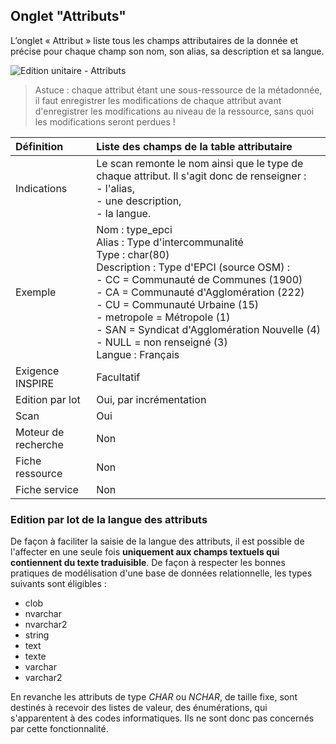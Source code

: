 ## <i class="fa fa-list-alt"></i>  Onglet "Attributs"

L’onglet « Attribut » liste tous les champs attributaires de la donnée et précise pour chaque champ son nom, son alias, sa description et sa langue.

![Edition unitaire - Attributs](/images/inv_edit_one_attributes.png "L'édition unitaire - onglet Attributs")

> Astuce : chaque attribut étant une sous-ressource de la métadonnée, il faut enregistrer les modifications de chaque attribut avant d'enregistrer les modifications au niveau de la ressource, sans quoi les modifications seront perdues !


| Définition          | Liste des champs de la table attributaire |
| :------------------ | :---------------------------------------- |
| Indications         | Le scan remonte le nom ainsi que le type de chaque attribut. Il s'agit donc de renseigner :<br />- l'alias,<br />- une description,<br />- la langue. |
| Exemple             | Nom : type_epci<br />Alias : Type d'intercommunalité<br />Type : char(80)<br />Description : Type d'EPCI (source OSM) :<br />- CC = Communauté de Communes (1900)<br />- CA = Communauté d'Agglomération (222)<br />- CU = Communauté Urbaine (15)<br />- metropole = Métropole (1)<br />- SAN = Syndicat d'Agglomération Nouvelle (4)<br />- NULL = non renseigné (3)<br />Langue : Français |
| Exigence INSPIRE    | Facultatif                    |
| Edition par lot     | Oui, par incrémentation       |
| Scan                | Oui                           |
| Moteur de recherche | Non                           |
| Fiche ressource     | Non                           |
| Fiche service       | Non                           |


### Edition par lot de la langue des attributs

De façon à faciliter la saisie de la langue des attributs, il est possible de l'affecter en une seule fois **uniquement aux champs textuels qui contiennent du texte traduisible**. De façon à respecter les bonnes pratiques de modélisation d'une base de données relationnelle, les types suivants sont éligibles :

* clob
* nvarchar
* nvarchar2
* string
* text
* texte
* varchar
* varchar2

En revanche les attributs de type *CHAR* ou *NCHAR*, de taille fixe, sont destinés à recevoir des listes de valeur, des énumérations, qui s'apparentent à des codes informatiques. Ils ne sont donc pas concernés par cette fonctionnalité.

